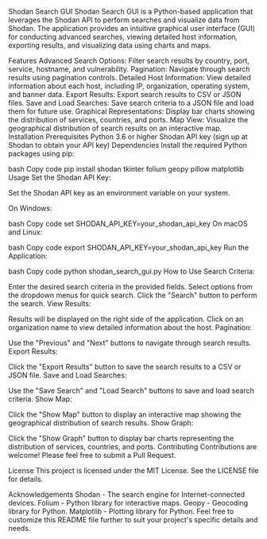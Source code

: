 Shodan Search GUI
Shodan Search GUI is a Python-based application that leverages the Shodan API to perform searches and visualize data from Shodan. The application provides an intuitive graphical user interface (GUI) for conducting advanced searches, viewing detailed host information, exporting results, and visualizing data using charts and maps.

Features
Advanced Search Options: Filter search results by country, port, service, hostname, and vulnerability.
Pagination: Navigate through search results using pagination controls.
Detailed Host Information: View detailed information about each host, including IP, organization, operating system, and banner data.
Export Results: Export search results to CSV or JSON files.
Save and Load Searches: Save search criteria to a JSON file and load them for future use.
Graphical Representations: Display bar charts showing the distribution of services, countries, and ports.
Map View: Visualize the geographical distribution of search results on an interactive map.
Installation
Prerequisites
Python 3.6 or higher
Shodan API key (sign up at Shodan to obtain your API key)
Dependencies
Install the required Python packages using pip:

bash
Copy code
pip install shodan tkinter folium geopy pillow matplotlib
Usage
Set the Shodan API Key:

Set the Shodan API key as an environment variable on your system.

On Windows:

bash
Copy code
set SHODAN_API_KEY=your_shodan_api_key
On macOS and Linux:

bash
Copy code
export SHODAN_API_KEY=your_shodan_api_key
Run the Application:

bash
Copy code
python shodan_search_gui.py
How to Use
Search Criteria:

Enter the desired search criteria in the provided fields.
Select options from the dropdown menus for quick search.
Click the "Search" button to perform the search.
View Results:

Results will be displayed on the right side of the application.
Click on an organization name to view detailed information about the host.
Pagination:

Use the "Previous" and "Next" buttons to navigate through search results.
Export Results:

Click the "Export Results" button to save the search results to a CSV or JSON file.
Save and Load Searches:

Use the "Save Search" and "Load Search" buttons to save and load search criteria.
Show Map:

Click the "Show Map" button to display an interactive map showing the geographical distribution of search results.
Show Graph:

Click the "Show Graph" button to display bar charts representing the distribution of services, countries, and ports.
Contributing
Contributions are welcome! Please feel free to submit a Pull Request.

License
This project is licensed under the MIT License. See the LICENSE file for details.

Acknowledgements
Shodan - The search engine for Internet-connected devices.
Folium - Python library for interactive maps.
Geopy - Geocoding library for Python.
Matplotlib - Plotting library for Python.
Feel free to customize this README file further to suit your project's specific details and needs.